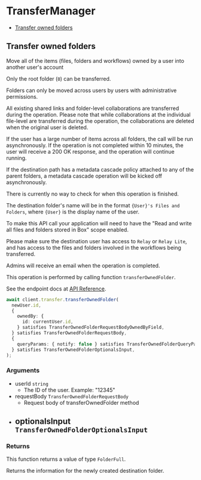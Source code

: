 # TransferManager

- [Transfer owned folders](#transfer-owned-folders)

## Transfer owned folders

Move all of the items (files, folders and workflows) owned by a user into
another user's account

Only the root folder (`0`) can be transferred.

Folders can only be moved across users by users with administrative
permissions.

All existing shared links and folder-level collaborations are transferred
during the operation. Please note that while collaborations at the individual
file-level are transferred during the operation, the collaborations are
deleted when the original user is deleted.

If the user has a large number of items across all folders, the call will
be run asynchronously. If the operation is not completed within 10 minutes,
the user will receive a 200 OK response, and the operation will continue running.

If the destination path has a metadata cascade policy attached to any of
the parent folders, a metadata cascade operation will be kicked off
asynchronously.

There is currently no way to check for when this operation is finished.

The destination folder's name will be in the format `{User}'s Files and
Folders`, where `{User}` is the display name of the user.

To make this API call your application will need to have the "Read and write
all files and folders stored in Box" scope enabled.

Please make sure the destination user has access to `Relay` or `Relay Lite`,
and has access to the files and folders involved in the workflows being
transferred.

Admins will receive an email when the operation is completed.

This operation is performed by calling function `transferOwnedFolder`.

See the endpoint docs at
[API Reference](https://developer.box.com/reference/put-users-id-folders-0/).

<!-- sample put_users_id_folders_0 -->

```ts
await client.transfer.transferOwnedFolder(
  newUser.id,
  {
    ownedBy: {
      id: currentUser.id,
    } satisfies TransferOwnedFolderRequestBodyOwnedByField,
  } satisfies TransferOwnedFolderRequestBody,
  {
    queryParams: { notify: false } satisfies TransferOwnedFolderQueryParams,
  } satisfies TransferOwnedFolderOptionalsInput,
);
```

### Arguments

- userId `string`
  - The ID of the user. Example: "12345"
- requestBody `TransferOwnedFolderRequestBody`
  - Request body of transferOwnedFolder method
- optionalsInput `TransferOwnedFolderOptionalsInput`
  -

### Returns

This function returns a value of type `FolderFull`.

Returns the information for the newly created
destination folder.
